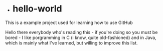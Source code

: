 
- # hello-world
This is a example project used for learning how to use GitHub

Hello there everybody who's reading this - if you're doing so you must be bored - I like porgramming in C (i know, quite old-fashioned) and in Java, which is mainly what I've learned, but willing to improve this list.
